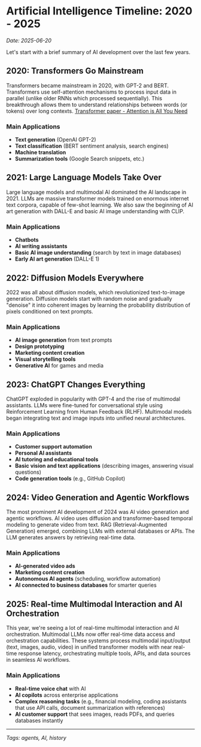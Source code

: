 # Artificial Intelligence Timeline: 2020 - 2025

*Date: 2025-06-20*

Let's start with a brief summary of AI development over the last few years.

## 2020: Transformers Go Mainstream

Transformers became mainstream in 2020, with GPT-2 and BERT. Transformers use self-attention mechanisms to process input data in parallel (unlike older RNNs which processed sequentially). This breakthrough allows them to understand relationships between words (or tokens) over long contexts. [Transformer paper - Attention is All You Need](https://arxiv.org/abs/1706.03762)

### Main Applications
- **Text generation** (OpenAI GPT-2)
- **Text classification** (BERT sentiment analysis, search engines)
- **Machine translation**
- **Summarization tools** (Google Search snippets, etc.)

## 2021: Large Language Models Take Over

Large language models and multimodal AI dominated the AI landscape in 2021. LLMs are massive transformer models trained on enormous internet text corpora, capable of few-shot learning. We also saw the beginning of AI art generation with DALL-E and basic AI image understanding with CLIP.

### Main Applications
- **Chatbots**
- **AI writing assistants**
- **Basic AI image understanding** (search by text in image databases)
- **Early AI art generation** (DALL-E 1)

## 2022: Diffusion Models Everywhere

2022 was all about diffusion models, which revolutionized text-to-image generation. Diffusion models start with random noise and gradually "denoise" it into coherent images by learning the probability distribution of pixels conditioned on text prompts.

### Main Applications
- **AI image generation** from text prompts
- **Design prototyping**
- **Marketing content creation**
- **Visual storytelling tools**
- **Generative AI** for games and media

## 2023: ChatGPT Changes Everything

ChatGPT exploded in popularity with GPT-4 and the rise of multimodal assistants. LLMs were fine-tuned for conversational style using Reinforcement Learning from Human Feedback (RLHF). Multimodal models began integrating text and image inputs into unified neural architectures.

### Main Applications
- **Customer support automation**
- **Personal AI assistants**
- **AI tutoring and educational tools**
- **Basic vision and text applications** (describing images, answering visual questions)
- **Code generation tools** (e.g., GitHub Copilot)

## 2024: Video Generation and Agentic Workflows

The most prominent AI development of 2024 was AI video generation and agentic workflows. AI video uses diffusion and transformer-based temporal modeling to generate video from text. RAG (Retrieval-Augmented Generation) emerged, combining LLMs with external databases or APIs. The LLM generates answers by retrieving real-time data.

### Main Applications
- **AI-generated video ads**
- **Marketing content creation**
- **Autonomous AI agents** (scheduling, workflow automation)
- **AI connected to business databases** for smarter queries

## 2025: Real-time Multimodal Interaction and AI Orchestration

This year, we're seeing a lot of real-time multimodal interaction and AI orchestration. Multimodal LLMs now offer real-time data access and orchestration capabilities. These systems process multimodal input/output (text, images, audio, video) in unified transformer models with near real-time response latency, orchestrating multiple tools, APIs, and data sources in seamless AI workflows.

### Main Applications
- **Real-time voice chat** with AI
- **AI copilots** across enterprise applications
- **Complex reasoning tasks** (e.g., financial modeling, coding assistants that use API calls, document summarization with references)
- **AI customer support** that sees images, reads PDFs, and queries databases instantly

---

*Tags: agents, AI, history*